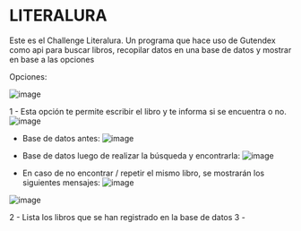 <h1>LITERALURA</h1>
<p>Este es el Challenge Literalura. Un programa que hace uso de Gutendex como api para buscar libros, recopilar datos en una base de datos y mostrar en base a las opciones</p>
<p>Opciones: </p>

![image](https://github.com/user-attachments/assets/5e41c36a-67e8-4695-b969-12fff8aa1dce)





1 - Esta opción te permite escribir el libro y te informa si se encuentra o no.
![image](https://github.com/user-attachments/assets/dd29da7b-92dc-4230-8bc2-64c6a243812c)



  - Base de datos antes:
![image](https://github.com/user-attachments/assets/e30b94e2-907c-43b8-a99a-2e9a37a2899e)



  - Base de datos luego de realizar la búsqueda y encontrarla:
![image](https://github.com/user-attachments/assets/352cf54a-b188-437a-bce0-eda72fcf80d1)



  - En caso de no encontrar / repetir el mismo libro, se mostrarán los siguientes mensajes:
![image](https://github.com/user-attachments/assets/0623319a-38a0-41b9-9e6b-9aa5999f8aed)




![image](https://github.com/user-attachments/assets/693894fc-f55c-4db4-a9b2-72811630ea0e)






2 - Lista los libros que se han registrado en la base de datos
3 - 
